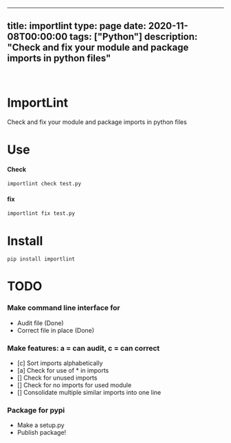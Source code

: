 
---
title: importlint
type: page
date: 2020-11-08T00:00:00
tags: ["Python"]
description: "Check and fix your module and package imports in python files"
---


<br>

# ImportLint
Check and fix your module and package imports in python files

# Use

#### Check
`importlint check test.py`

#### fix
`importlint fix test.py`

# Install
`pip install importlint`

# TODO
### Make command line interface for
- Audit file (Done)
- Correct file in place (Done)

### Make features: a = can audit, c = can correct
- [c] Sort imports alphabetically
- [a] Check for use of * in imports
- [] Check for unused imports
- [] Check for no imports for used module
- [] Consolidate multiple similar imports into one line

### Package for pypi
- Make a setup.py
- Publish package!

